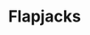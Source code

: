 ---
title: Flapjacks
metadata:
  course: Treat
  title: Flapjacks
  servings: '16'
ingredients:
- name: chia seeds
  amount: some
- name: peanut butter
  amount: 250 g
- name: raisins
  amount: some
- name: rice syrup
  amount: 120 g
- name: dates
  amount: some
- name: oats
  amount: 180 g
- name: sunflower seeds
  amount: some
cookware:
- name: mixing bowl
- name: baking tray
- name: baking paper
steps:
- description: Preheat the oven to 180C then grab a mixing bowl and add in the oats
    and peanut butter. Mix until they're combined.
- description: Then add the rice syrup and fix further. This is the basis for your
    flapjacks.
- description: Now add your toppings. I like raisins, sunflower seeds, chia seeds
    and dates.
- description: Line a baking tray with baking paper and spread the mixture across
    it so it's just under 1cm thick. And put it in the oven for 10 minutes, or until
    slightly golden.
- description: Leave to cool and then slice into 16 even portions.

---
